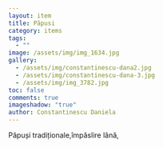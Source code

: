 ```yaml
---
layout: item
title: Păpusi
category: items
tags:
  - ""
image: /assets/img/img_1634.jpg
gallery:
  - /assets/img/constantinescu-dana2.jpg
  - /assets/img/constantinescu-dana-3.jpg
  - /assets/img/img_3782.jpg
toc: false
comments: true
imageshadow: "true"
author: Constantinescu Daniela
---
```

Păpuși  tradiționale,împăslire lână,